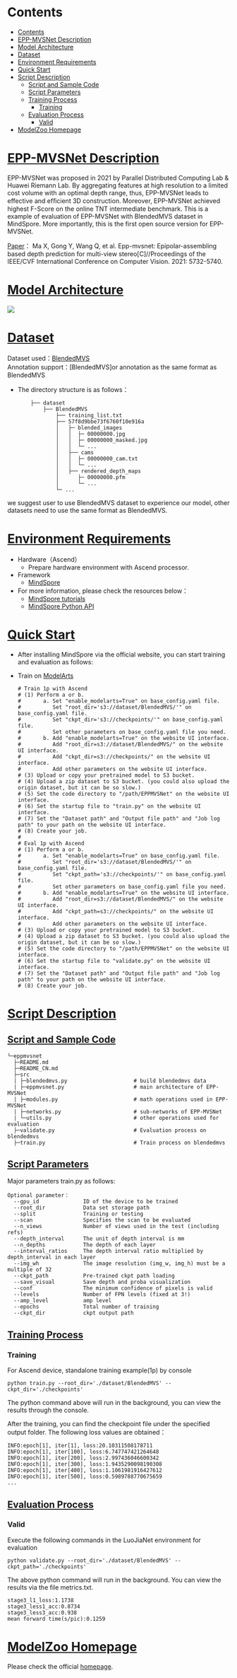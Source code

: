 # Contents

- [Contents](#contents)
- [EPP-MVSNet Description](#EPP-MVSNet-description)
- [Model Architecture](#model-architecture)
- [Dataset](#dataset)
- [Environment Requirements](#environment-requirements)
- [Quick Start](#quick-start)
- [Script Description](#script-description)
    - [Script and Sample Code](#script-and-sample-code)
    - [Script Parameters](#script-parameters)
    - [Training Process](#training-process)
        - [Training](#training)
    - [Evaluation Process](#evaluation-process)
        - [Valid](#valid)
- [ModelZoo Homepage](#modelzoo-homepage)

# [EPP-MVSNet Description](#contents)

EPP-MVSNet was proposed in 2021 by Parallel Distributed Computing Lab & Huawei Riemann Lab. By aggregating features at high resolution to a
limited cost volume with an optimal depth range, thus, EPP-MVSNet leads to effective and efﬁcient 3D construction. Moreover, EPP-MVSNet achieved
highest F-Score on the online TNT intermediate benchmark. This is a example of evaluation of EPP-MVSNet with BlendedMVS dataset in MindSpore. More
importantly, this is the first open source version for EPP-MVSNet.

[Paper](https://openaccess.thecvf.com/content/ICCV2021/html/Ma_EPP-MVSNet_Epipolar-Assembling_Based_Depth_Prediction_for_Multi-View_Stereo_ICCV_2021_paper.html)：
Ma X, Gong Y, Wang Q, et al. Epp-mvsnet: Epipolar-assembling based depth prediction for multi-view stereo[C]//Proceedings of the IEEE/CVF International Conference on Computer Vision. 2021: 5732-5740.


# [Model Architecture](#contents)

![](../../../Ascend/1chip/code/figs/network.png)

# [Dataset](#contents)

Dataset used：[BlendedMVS](https://github.com/YoYo000/BlendedMVS)  
Annotation support：[BlendedMVS]or annotation as the same format as BlendedMVS 

- The directory structure is as follows：

    ```text
        ├── dataset
            ├── BlendedMVS
                ├── training_list.txt
                ├── 57f8d9bbe73f6760f10e916a
                │   ├─ blended_images
                │   │  ├─ 00000000.jpg
                │   │  ├─ 00000000_masked.jpg  
                │   │  └─ ...
                │   ├── cams
                │   │  ├─ 00000000_cam.txt
                │   │  └─ ...
                │   ├── rendered_depth_maps
                │      ├─ 00000000.pfm
                │      └─ ...
                └─ ...
    ```
we suggest user to use BlendedMVS dataset to experience our model,
other datasets need to use the same format as BlendedMVS.

# [Environment Requirements](#contents)

- Hardware（Ascend）
    - Prepare hardware environment with Ascend processor.
- Framework
    - [MindSpore](https://www.mindspore.cn/install/en)
- For more information, please check the resources below：
    - [MindSpore tutorials](https://www.mindspore.cn/tutorials/en/master/index.html)
    - [MindSpore Python API](https://www.mindspore.cn/docs/en/master/index.html)

# [Quick Start](#contents)

- After installing MindSpore via the official website, you can start training and evaluation as follows:

- Train on [ModelArts](https://support.huaweicloud.com/modelarts/)

  ```text
  # Train 1p with Ascend
  # (1) Perform a or b.
  #       a. Set "enable_modelarts=True" on base_config.yaml file.
  #          Set "root_dir='s3://dataset/BlendedMVS/'" on base_config.yaml file.
  #          Set "ckpt_dir='s3://checkpoints/'" on base_config.yaml file.
  #          Set other parameters on base_config.yaml file you need.
  #       b. Add "enable_modelarts=True" on the website UI interface.
  #          Add "root_dir=s3://dataset/BlendedMVS/" on the website UI interface.
  #          Add "ckpt_dir=s3://checkpoints/" on the website UI interface.
  #          Add other parameters on the website UI interface.
  # (3) Upload or copy your pretrained model to S3 bucket.
  # (4) Upload a zip dataset to S3 bucket. (you could also upload the origin dataset, but it can be so slow.)
  # (5) Set the code directory to "/path/EPPMVSNet" on the website UI interface.
  # (6) Set the startup file to "train.py" on the website UI interface.
  # (7) Set the "Dataset path" and "Output file path" and "Job log path" to your path on the website UI interface.
  # (8) Create your job.
  #
  # Eval 1p with Ascend
  # (1) Perform a or b.
  #       a. Set "enable_modelarts=True" on base_config.yaml file.
  #          Set "root_dir='s3://dataset/BlendedMVS/'" on base_config.yaml file.
  #          Set "ckpt_path='s3://checkpoints/'" on base_config.yaml file.
  #          Set other parameters on base_config.yaml file you need.
  #       b. Add "enable_modelarts=True" on the website UI interface.
  #          Add "root_dir=s3://dataset/BlendedMVS/" on the website UI interface.
  #          Add "ckpt_path=s3://checkpoints/" on the website UI interface.
  #          Add other parameters on the website UI interface.
  # (3) Upload or copy your pretrained model to S3 bucket.
  # (4) Upload a zip dataset to S3 bucket. (you could also upload the origin dataset, but it can be so slow.)
  # (5) Set the code directory to "/path/EPPMVSNet" on the website UI interface.
  # (6) Set the startup file to "validate.py" on the website UI interface.
  # (7) Set the "Dataset path" and "Output file path" and "Job log path" to your path on the website UI interface.
  # (8) Create your job.
  ```
# [Script Description](#contents)

## [Script and Sample Code](#contents)

```
└─eppmvsnet
  ├─README.md
  ├─README_CN.md
  ├─src
  | ├─blendedmvs.py                     # build blendedmvs data
  | ├─eppmvsnet.py                      # main architecture of EPP-MVSNet
  | ├─modules.py                        # math operations used in EPP-MVSNet
  | ├─networks.py                       # sub-networks of EPP-MVSNet
  | └─utils.py                          # other operations used for evaluation
  ├─validate.py                         # Evaluation process on blendedmvs
  ├─train.py                            # Train process on blendedmvs
```

## [Script Parameters](#contents)

Major parameters train.py as follows:


  ```
  Optional parameter：
    --gpu_id              ID of the device to be trained
    --root_dir            Data set storage path
    --split               Training or testing
    --scan                Specifies the scan to be evaluated
    --n_views             Number of views used in the test (including refs)
    --depth_interval      The unit of depth interval is mm
    --n_depths            The depth of each layer
    --interval_ratios     The depth interval ratio multiplied by depth_interval in each layer
    --img_wh              The image resolution (img_w, img_h) must be a multiple of 32
    --ckpt_path           Pre-trained ckpt path loading
    --save_visual         Save depth and proba visualization
    --conf                The minimum confidence of pixels is valid
    --levels              Number of FPN levels (fixed at 3!)
    --amp_level           amp level
    --epochs              Total number of training
    --ckpt_dir            ckpt output path
  ```

## [Training Process](#contents)

### Training

For Ascend device, standalone training example(1p) by console

```
python train.py --root_dir='./dataset/BlendedMVS' --ckpt_dir='./checkpoints'
```

The python command above will run in the background, you can view the results through the console.

After the training, you can find the checkpoint file under the specified output folder. The following loss values are obtained：

```text
INFO:epoch[1], iter[1], loss:20.10311508178711
INFO:epoch[1], iter[100], loss:6.747747421264648
INFO:epoch[1], iter[200], loss:2.997436046600342
INFO:epoch[1], iter[300], loss:1.9435290098190308
INFO:epoch[1], iter[400], loss:1.1061981916427612
INFO:epoch[1], iter[500], loss:0.5989788770675659
...
```

## [Evaluation Process](#contents)

### Valid

Execute the following commands in the LuoJiaNet environment for evaluation

```
python validate.py --root_dir='./dataset/BlendedMVS' --ckpt_path='./checkpoints'
```

The above python command will run in the background. You can view the results via the file metrics.txt.

```text
stage3_l1_loss:1.1738
stage3_less1_acc:0.8734
stage3_less3_acc:0.938
mean forward time(s/pic):0.1259
```


# [ModelZoo Homepage](#contents)

 Please check the official [homepage](https://gitee.com/mindspore/models).
